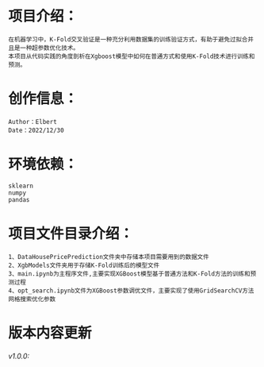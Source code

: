 # 项目介绍：
    在机器学习中，K-Fold交叉验证是一种充分利用数据集的训练验证方式，有助于避免过拟合并且是一种超参数优化技术。
    本项目从代码实践的角度剖析在Xgboost模型中如何在普通方式和使用K-Fold技术进行训练和预测。
# 创作信息：
    Author：Elbert
    Date：2022/12/30

# 环境依赖：
    sklearn
    numpy
    pandas
# 项目文件目录介绍：
    1、DataHousePricePrediction文件夹中存储本项目需要用到的数据文件
    2、XgbModels文件夹用于存储K-Fold训练后的模型文件
    3、main.ipynb为主程序文件,主要实现XGBoost模型基于普通方法和K-Fold方法的训练和预测过程
    4、opt_search.ipynb文件为XGBoost参数调优文件，主要实现了使用GridSearchCV方法网格搜索优化参数

# 版本内容更新
###### v1.0.0: 

 
 